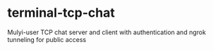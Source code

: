 # terminal-tcp-chat
Mulyi-user TCP chat server and client with authentication and ngrok tunneling for public access
